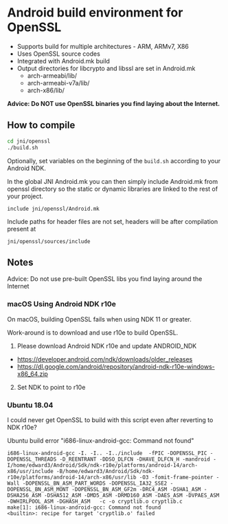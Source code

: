 # Android build environment for OpenSSL

* Supports build for multiple architectures - ARM, ARMv7, X86
* Uses OpenSSL source codes
* Integrated with Android.mk build
* Output directories for libcrypto and libssl are set in Android.mk
  * arch-armeabi/lib/
  * arch-armeabi-v7a/lib/
  * arch-x86/lib/

**Advice: Do NOT use OpenSSL binaries you find laying about the Internet.**


## How to compile

```bash
cd jni/openssl
./build.sh
```

Optionally, set variables on the beginning of the `build.sh` according to your Android NDK.

In the global JNI Android.mk you can then simply include Android.mk from openssl directory so the
static or dynamic libraries are linked to the rest of your project.

```
include jni/openssl/Android.mk
```

Include paths for header files are not set, headers will be after compilation present at

```
jni/openssl/sources/include
```

## Notes

Advice: Do not use pre-built OpenSSL libs you find laying around the Internet

### macOS Using Android NDK r10e

On macOS, building OpenSSL fails when using NDK 11 or greater.

Work-around is to download and use r10e to build OpenSSL.

1) Please download Android NDK r10e and update ANDROID_NDK
  * https://developer.android.com/ndk/downloads/older_releases
  * https://dl.google.com/android/repository/android-ndk-r10e-windows-x86_64.zip
2) Set NDK to point to r10e  

### Ubuntu 18.04

I could never get OpenSSL to build with this script even after reverting to NDK r10e?

Ubuntu build error "i686-linux-android-gcc: Command not found"
````
i686-linux-android-gcc -I. -I.. -I../include  -fPIC -DOPENSSL_PIC -DOPENSSL_THREADS -D_REENTRANT -DDSO_DLFCN -DHAVE_DLFCN_H -mandroid -I/home/edward3/Android/Sdk/ndk-r10e/platforms/android-14/arch-x86/usr/include -B/home/edward3/Android/Sdk/ndk-r10e/platforms/android-14/arch-x86/usr/lib -O3 -fomit-frame-pointer -Wall -DOPENSSL_BN_ASM_PART_WORDS -DOPENSSL_IA32_SSE2 -DOPENSSL_BN_ASM_MONT -DOPENSSL_BN_ASM_GF2m -DRC4_ASM -DSHA1_ASM -DSHA256_ASM -DSHA512_ASM -DMD5_ASM -DRMD160_ASM -DAES_ASM -DVPAES_ASM -DWHIRLPOOL_ASM -DGHASH_ASM   -c -o cryptlib.o cryptlib.c
make[1]: i686-linux-android-gcc: Command not found
<builtin>: recipe for target 'cryptlib.o' failed
````
